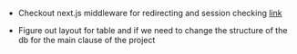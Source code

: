 -   Checkout next.js middleware for redirecting and session checking
    [link](https://nextjs.org/docs/app/building-your-application/routing/middleware)

-   Figure out layout for table and if we need to change the structure of the db for the main clause of the project
